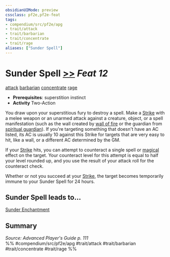 ```yaml
---
obsidianUIMode: preview
cssclass: pf2e,pf2e-feat
tags:
- compendium/src/pf2e/apg
- trait/attack
- trait/barbarian
- trait/concentrate
- trait/rage
aliases: ["Sunder Spell"]
---
```

# Sunder Spell  [>>](../../rules/core-rulebook/chapter-9-playing-the-game.md#Actions "Two-Action") *Feat 12*  
[attack](../../rules/traits/attack.md)  [barbarian](../../rules/traits/barbarian.md)  [concentrate](../../rules/traits/concentrate.md)  [rage](../../rules/traits/rage.md)  

- **Prerequisites**: superstition instinct
- **Activity** Two-Action

You draw upon your superstitious fury to destroy a spell. Make a [Strike](../../rules/actions/strike.md) with a melee weapon or an unarmed attack against a creature, object, or a spell manifestation (such as the wall created by [wall of fire](../spells/wall-of-fire.md) or the guardian from [spiritual guardian](../spells/spiritual-guardian.md)). If you're targeting something that doesn't have an AC listed, its AC is usually 10 against this Strike for targets that are very easy to hit, like a wall, or a different AC determined by the GM.

If your [Strike](../../rules/actions/strike.md) hits, you can attempt to counteract a single spell or [magical](../../rules/traits/magical.md) effect on the target. Your counteract level for this attempt is equal to half your level rounded up, and you use the result of your attack roll for the counteract check.

Whether or not you succeed at your [Strike](../../rules/actions/strike.md), the target becomes temporarily immune to your Sunder Spell for 24 hours.

## Sunder Spell leads to...

[Sunder Enchantment](sunder-enchantment-apg.md)

## Summary

*Source: Advanced Player's Guide p. 111*  
%% #compendium/src/pf2e/apg #trait/attack #trait/barbarian #trait/concentrate #trait/rage %%
